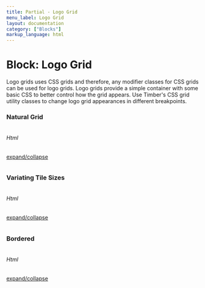 ```yaml
---
title: Partial - Logo Grid
menu_label: Logo Grid
layout: documentation
category: ["Blocks"]
markup_language: html
---
```


<div class="section-block">
  <div class="row pt-40 pt-md-40">
    <div class="col w-9/12 w-md-full order-2 content-inner">
      <h1 class="font-light">Block: Logo Grid</h1>
      <p class="mb-10">Logo grids uses CSS grids and therefore, any modifier classes for CSS grids can be used for logo grids. Logo grids provide a simple container with some basic CSS to better control how the grid appears. Use Timber's CSS grid utility classes to change logo grid appearances in different breakpoints.</p>
      <!-- Simple Logo Grid -->
      <div class="section-block py-60">
        <div class="row">
          <div class="col w-full">
            <h3 class="font-light mb-40">Natural Grid</h3>
          </div>
        </div>
        <div class="row">
          <div class="col w-full grid logo-grid grid-cols-5 grid-lg-cols-3 grid-xs-cols-2">
            <div class="grid-item">
              <a href="#">
                <img src="../images/logos/froogle-logo-grid-grey.svg" alt="">
              </a>
            </div>
            <div class="grid-item">
              <a href="#">
                <img src="../images/logos/squidbit-logo-grid-grey.svg" alt="">
              </a>
            </div>
            <div class="grid-item">
              <a href="#">
                <img src="../images/logos/achillian-logo-grid-grey.svg" alt="">
              </a>
            </div>
            <div class="grid-item">
              <a href="#">
                <img src="../images/logos/dropfile-logo-grid-grey.svg" alt="">
              </a>
            </div>
            <div class="grid-item">
              <a href="#">
                <img src="../images/logos/berry-logo-grid-grey.svg" alt="">
              </a>
            </div>
            <div class="grid-item">
              <a href="#">
                <img src="../images/logos/froogle-logo-grid-grey.svg" alt="">
              </a>
            </div>
            <div class="grid-item">
              <a href="#">
                <img src="../images/logos/squidbit-logo-grid-grey.svg" alt="">
              </a>
            </div>
            <div class="grid-item">
              <a href="#">
                <img src="../images/logos/achillian-logo-grid-grey.svg" alt="">
              </a>
            </div>
          </div>
        </div>
      </div>
      <!-- Simple Logo Grid End -->
      <!-- code -->
      <div class="flex items-center justify-between mt-30">
        <h6 class="uppercase">Html</h6>
        <a href="#html-example-1" class="collapsable mb-20 text-small color-grey color-active-blue">expand/collapse</a>
      </div>
      <div id="html-example-1" data-min-height="300" class="collapsable-target rounded p-20 overflow-y-scroll mb-0 bg-gradient-grey-ultralight border-l border-4 border-solid border-indigo">
        <pre class="m-0 language-html"><code class="inline-block scrolling-touch"><!--<div class="section-block py-60">
	<div class="row">
		<div class="col w-full grid logo-grid grid-cols-5 grid-lg-cols-3 grid-xs-cols-2">
			<div class="grid-item">
				<a href="#">
					<img src="../images/logos/froogle-logo-grid-grey.svg" alt="">
				</a>
			</div>
			<div class="grid-item">
				<a href="#">
					<img src="../images/logos/squidbit-logo-grid-grey.svg" alt="">
				</a>
			</div>
			<div class="grid-item">
				<a href="#">
					<img src="../images/logos/achillian-logo-grid-grey.svg" alt="">
				</a>
			</div>
			<div class="grid-item">
				<a href="#">
					<img src="../images/logos/dropfile-logo-grid-grey.svg" alt="">
				</a>
			</div>
			<div class="grid-item">
				<a href="#">
					<img src="../images/logos/berry-logo-grid-grey.svg" alt="">
				</a>
			</div>
			<div class="grid-item">
				<a href="#">
					<img src="../images/logos/froogle-logo-grid-grey.svg" alt="">
				</a>
			</div>
			<div class="grid-item">
				<a href="#">
					<img src="../images/logos/squidbit-logo-grid-grey.svg" alt="">
				</a>
			</div>
			<div class="grid-item">
				<a href="#">
					<img src="../images/logos/achillian-logo-grid-grey.svg" alt="">
				</a>
			</div>
		</div>
	</div>
</div>
--></code></pre>
      </div>
      <!-- code -->
      <!-- Logo Gird With Background -->
      <h3 class="font-light mt-60 mb-40">Variating Tile Sizes</h3>
      <div class="section-block logo-grid hero-3-1 bg-grey-ultralight">
        <div class="row">
          <div class="col w-full grid grid-cols-5 grid-lg-cols-3 grid-xs-cols-2 grid-gutter-3">
            <div class="grid-item span-cols-2 span-rows-2">
              <a href="#" class="bg-black opacity-50 opacity-hover-100">
                <img src="../images/logos/froogle-logo-grid-white.svg" alt="">
              </a>
            </div>
            <div class="grid-item">
              <a href="#" class="bg-black opacity-60 opacity-hover-100">
                <img src="../images/logos/squidbit-logo-grid-white.svg" alt="">
              </a>
            </div>
            <div class="grid-item">
              <a href="#" class="bg-black bg-hover-pink opacity-60 opacity-hover-100">
                <img src="../images/logos/achillian-logo-grid-white.svg" alt="">
              </a>
            </div>
            <div class="grid-item">
              <a href="#" class="bg-black opacity-60 opacity-hover-100">
                <img src="../images/logos/dropfile-logo-grid-white.svg" alt="">
              </a>
            </div>
            <div class="grid-item">
              <a href="#" class="bg-black bg-hover-green opacity-60 opacity-hover-100">
                <img src="../images/logos/berry-logo-grid-white.svg" alt="">
              </a>
            </div>
            <div class="grid-item">
              <a href="#" class="bg-black opacity-60 opacity-hover-100">
                <img src="../images/logos/froogle-logo-grid-white.svg" alt="">
              </a>
            </div>
            <div class="grid-item span-cols-2">
              <a href="#" class="bg-black bg-hover-teal opacity-60 opacity-hover-100">
                <img src="../images/logos/squidbit-logo-grid-white.svg" alt="">
              </a>
            </div>
            <div class="grid-item">
              <a href="#" class="bg-black opacity-60 opacity-hover-100">
                <img src="../images/logos/achillian-logo-grid-white.svg" alt="">
              </a>
            </div>
            <div class="grid-item">
              <a href="#" class="bg-black bg-hover-indigo opacity-60 opacity-hover-100">
                <img src="../images/logos/dropfile-logo-grid-white.svg" alt="">
              </a>
            </div>
            <div class="grid-item span-cols-2">
              <a href="#" class="bg-black opacity-60 opacity-hover-100">
                <img src="../images/logos/berry-logo-grid-white.svg" alt="">
              </a>
            </div>
          </div>
        </div>
      </div>
      <!-- Logo Gird With Background End -->
      <!-- code -->
      <div class="flex items-center justify-between mt-30">
        <h6 class="uppercase">Html</h6>
        <a href="#html-example-2" class="collapsable mb-20 text-small color-grey color-active-blue">expand/collapse</a>
      </div>
      <div id="html-example-2" data-min-height="300" class="collapsable-target rounded p-20 overflow-y-scroll mb-0 bg-gradient-grey-ultralight border-l border-4 border-solid border-indigo">
        <pre class="m-0 language-html"><code class="inline-block scrolling-touch"><!--<div class="section-block logo-grid hero-3-1 bg-grey-ultralight">
	<div class="row">
		<div class="col w-full grid grid-cols-5 grid-lg-cols-3 grid-xs-cols-2 grid-gutter-3">
			<div class="grid-item span-cols-2 span-rows-2">
				<a href="#" class="bg-black opacity-50 opacity-hover-100">
					<img src="../images/logos/froogle-logo-grid-white.svg" alt="">
				</a>
			</div>
			<div class="grid-item">
				<a href="#" class="bg-black opacity-60 opacity-hover-100">
					<img src="../images/logos/squidbit-logo-grid-white.svg" alt="">
				</a>
			</div>
			<div class="grid-item">
				<a href="#" class="bg-black bg-hover-pink opacity-60 opacity-hover-100">
					<img src="../images/logos/achillian-logo-grid-white.svg" alt="">
				</a>
			</div>
			<div class="grid-item">
				<a href="#" class="bg-black opacity-60 opacity-hover-100">
					<img src="../images/logos/dropfile-logo-grid-white.svg" alt="">
				</a>
			</div>
			<div class="grid-item">
				<a href="#" class="bg-black bg-hover-green opacity-60 opacity-hover-100">
					<img src="../images/logos/berry-logo-grid-white.svg" alt="">
				</a>
			</div>
			<div class="grid-item">
				<a href="#" class="bg-black opacity-60 opacity-hover-100">
					<img src="../images/logos/froogle-logo-grid-white.svg" alt="">
				</a>
			</div>
			<div class="grid-item span-cols-2">
				<a href="#" class="bg-black bg-hover-teal opacity-60 opacity-hover-100">
					<img src="../images/logos/squidbit-logo-grid-white.svg" alt="">
				</a>
			</div>
			<div class="grid-item">
				<a href="#" class="bg-black opacity-60 opacity-hover-100">
					<img src="../images/logos/achillian-logo-grid-white.svg" alt="">
				</a>
			</div>
			<div class="grid-item">
				<a href="#" class="bg-black bg-hover-indigo opacity-60 opacity-hover-100">
					<img src="../images/logos/dropfile-logo-grid-white.svg" alt="">
				</a>
			</div>
			<div class="grid-item span-cols-2">
				<a href="#" class="bg-black opacity-60 opacity-hover-100">
					<img src="../images/logos/berry-logo-grid-white.svg" alt="">
				</a>
			</div>
		</div>
	</div>
</div>
--></code></pre>
      </div>
      <!-- code -->
      <!-- Logo Grid With Borders -->
      <div class="section-block py-60 logo-grid bordered">
        <div class="row">
          <div class="col w-full">
            <h3 class="font-light mb-40">Bordered</h3>
          </div>
        </div>
        <div class="row">
          <div class="col w-full grid grid-cols-5 grid-lg-cols-3 grid-xs-cols-2 grid-gutter-0">
            <div class="grid-item">
              <a href="#" class="bg-white bg-hover-grey-ultralight">
                <img src="../images/logos/froogle-logo-grid-grey.svg" alt="">
              </a>
            </div>
            <div class="grid-item">
              <a href="#" class="bg-white bg-hover-pink">
                <img src="../images/logos/squidbit-logo-grid-grey.svg" alt="">
              </a>
            </div>
            <div class="grid-item">
              <a href="#" class="bg-white bg-hover-grey-ultralight">
                <img src="../images/logos/achillian-logo-grid-grey.svg" alt="">
              </a>
            </div>
            <div class="grid-item">
              <a href="#" class="bg-white bg-hover-green">
                <img src="../images/logos/dropfile-logo-grid-grey.svg" alt="">
              </a>
            </div>
            <div class="grid-item">
              <a href="#" class="bg-white bg-hover-grey-ultralight">
                <img src="../images/logos/berry-logo-grid-grey.svg" alt="">
              </a>
            </div>
            <div class="grid-item">
              <a href="#" class="bg-white bg-hover-yellow">
                <img src="../images/logos/froogle-logo-grid-grey.svg" alt="">
              </a>
            </div>
            <div class="grid-item">
              <a href="#" class="bg-white bg-hover-grey-ultralight">
                <img src="../images/logos/squidbit-logo-grid-grey.svg" alt="">
              </a>
            </div>
            <div class="grid-item">
              <a href="#" class="bg-white bg-hover-teal">
                <img src="../images/logos/achillian-logo-grid-grey.svg" alt="">
              </a>
            </div>
            <div class="grid-item">
              <a href="#" class="bg-white bg-hover-grey-ultralight">
                <img src="../images/logos/dropfile-logo-grid-grey.svg" alt="">
              </a>
            </div>
            <div class="grid-item">
              <a href="#" class="bg-white bg-hover-indigo">
                <img src="../images/logos/berry-logo-grid-grey.svg" alt="">
              </a>
            </div>
          </div>
        </div>
      </div>
      <!-- Logo Grid With Borders End -->
      <!-- code -->
      <div class="flex items-center justify-between mt-30">
        <h6 class="uppercase">Html</h6>
        <a href="#html-example-3" class="collapsable mb-20 text-small color-grey color-active-blue">expand/collapse</a>
      </div>
      <div id="html-example-3" data-min-height="300" class="collapsable-target rounded p-20 overflow-y-scroll mb-0 bg-gradient-grey-ultralight border-l border-4 border-solid border-indigo">
        <pre class="m-0 language-html"><code class="inline-block scrolling-touch"><!--<div class="section-block py-60 logo-grid bordered">
	<div class="row">
		<div class="col w-full grid grid-cols-5 grid-lg-cols-3 grid-xs-cols-2 grid-gutter-0">
			<div class="grid-item">
				<a href="#" class="bg-white bg-hover-grey-ultralight">
					<img src="../images/logos/froogle-logo-grid-grey.svg" alt="">
				</a>
			</div>
			<div class="grid-item">
				<a href="#" class="bg-white bg-hover-pink">
					<img src="../images/logos/squidbit-logo-grid-grey.svg" alt="">
				</a>
			</div>
			<div class="grid-item">
				<a href="#" class="bg-white bg-hover-grey-ultralight">
					<img src="../images/logos/achillian-logo-grid-grey.svg" alt="">
				</a>
			</div>
			<div class="grid-item">
				<a href="#" class="bg-white bg-hover-green">
					<img src="../images/logos/dropfile-logo-grid-grey.svg" alt="">
				</a>
			</div>
			<div class="grid-item">
				<a href="#" class="bg-white bg-hover-grey-ultralight">
					<img src="../images/logos/berry-logo-grid-grey.svg" alt="">
				</a>
			</div>
			<div class="grid-item">
				<a href="#" class="bg-white bg-hover-yellow">
					<img src="../images/logos/froogle-logo-grid-grey.svg" alt="">
				</a>
			</div>
			<div class="grid-item">
				<a href="#" class="bg-white bg-hover-grey-ultralight">
					<img src="../images/logos/squidbit-logo-grid-grey.svg" alt="">
				</a>
			</div>
			<div class="grid-item">
				<a href="#" class="bg-white bg-hover-teal">
					<img src="../images/logos/achillian-logo-grid-grey.svg" alt="">
				</a>
			</div>
			<div class="grid-item">
				<a href="#" class="bg-white bg-hover-grey-ultralight">
					<img src="../images/logos/dropfile-logo-grid-grey.svg" alt="">
				</a>
			</div>
			<div class="grid-item">
				<a href="#" class="bg-white bg-hover-indigo">
					<img src="../images/logos/berry-logo-grid-grey.svg" alt="">
				</a>
			</div>
		</div>
	</div>
</div>
--></code></pre>
      </div>
      <!-- code -->
    </div>
    <!-- Content Inner End -->
		<!-- {{ sidebar }} -->
  </div>
</div>
